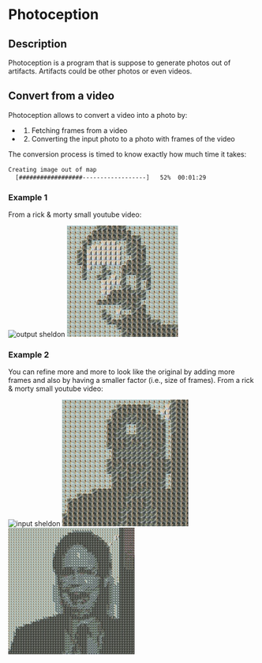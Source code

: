 # Photoception

## Description

Photoception is a program that is suppose to generate photos out of artifacts.
Artifacts could be other photos or even videos. 

## Convert from a video

Photoception allows to convert a video into a photo by:
- 1. Fetching frames from a video
- 2. Converting the input photo to a photo with frames of the video


The conversion process is timed to know exactly how much time it takes:
```
Creating image out of map
  [##################------------------]   52%  00:01:29
```

### Example 1

From a rick & morty small youtube video:

![output sheldon](image/sheldon.jpeg)
![output sheldon](saved/saved_image/sheldon.jpeg)


### Example 2

You can refine more and more to look like the original by adding more frames 
and also by having a smaller factor (i.e., size of frames).
From a rick & morty small youtube video:

![input sheldon](image/dwight.jpg)
![output dwight](saved/saved_image/dwight.jpg)
![output dwight](saved/saved_image/dwight_frame10.jpg)
